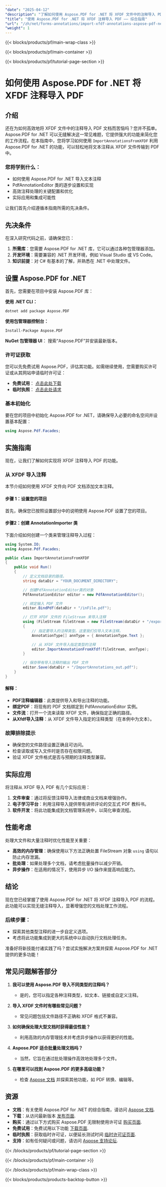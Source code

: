 ```yaml
---
"date": "2025-04-12"
"description": "了解如何使用 Aspose.PDF for .NET 将 XFDF 文件中的注释导入 PDF，轻松简化您的工作流程。"
"title": "使用 Aspose.PDF for .NET 将 XFDF 注释导入 PDF —— 综合指南"
"url": "/zh/net/forms-annotations/import-xfdf-annotations-aspose-pdf-net/"
"weight": 1
---
```


{{< blocks/products/pf/main-wrap-class >}}

{{< blocks/products/pf/main-container >}}

{{< blocks/products/pf/tutorial-page-section >}}


# 如何使用 Aspose.PDF for .NET 将 XFDF 注释导入 PDF

## 介绍

还在为如何高效地将 XFDF 文件中的注释导入 PDF 文档而苦恼吗？您并不孤单。Aspose.PDF for .NET 可以无缝解决这一常见难题，它提供强大的功能来简化您的工作流程。在本指南中，您将学习如何使用 `ImportAnnotationsFromXFDF` 利用 Aspose.PDF for .NET 的功能，可以轻松地将文本注释从 XFDF 文件传输到 PDF 中。

### 您将学到什么：
- 如何使用 Aspose.PDF for .NET 导入文本注释
- PdfAnnotationEditor 类的逐步设置和实现
- 高效注释处理的关键配置和优化
- 实际应用和集成可能性

让我们首先介绍遵循本指南所需的先决条件。

## 先决条件

在深入研究代码之前，请确保您已：

1. **所需库**：您需要 Aspose.PDF for .NET 库，它可以通过各种包管理器添加。
2. **开发环境**：需要兼容的 .NET 开发环境，例如 Visual Studio 或 VS Code。
3. **知识前提**：对 C# 有基本的了解，并熟悉在 .NET 中处理文件。

## 设置 Aspose.PDF for .NET

首先，您需要在项目中安装 Aspose.PDF 库：

**使用 .NET CLI：**
```bash
dotnet add package Aspose.PDF
```

**使用包管理器控制台：**
```bash
Install-Package Aspose.PDF
```

**NuGet 包管理器 UI**： 
搜索“Aspose.PDF”并安装最新版本。

### 许可证获取

您可以先免费试用 Aspose.PDF，评估其功能。如需继续使用，您需要购买许可证或从其网站申请临时许可证：
- **免费试用**： [点击此处下载](https://releases.aspose.com/pdf/net/)
- **临时执照**： [点击此处请求](https://purchase.aspose.com/temporary-license/)

### 基本初始化

要在您的项目中初始化 Aspose.PDF for .NET，请确保导入必要的命名空间并设置基本配置：

```csharp
using Aspose.Pdf.Facades;
```

## 实施指南

现在，让我们了解如何实现将 XFDF 注释导入 PDF 的功能。

### 从 XFDF 导入注释

本节介绍如何使用 XFDF 文件向 PDF 文档添加文本注释。

#### 步骤 1：设置您的项目

首先，确保您已按照设置部分中的说明使用 Aspose.PDF 设置了您的项目。

#### 步骤2：创建 AnnotationImporter 类

下面介绍如何创建一个类来管理注释导入过程：

```csharp
using System.IO;
using Aspose.Pdf.Facades;

public class ImportAnnotationsFromXFDF
{
    public void Run()
    {
        // 定义文档目录的路径。
        string dataDir = "YOUR_DOCUMENT_DIRECTORY";

        // 创建PdfAnnotationEditor类的对象
        PdfAnnotationEditor editor = new PdfAnnotationEditor();

        // 绑定输入 PDF 文件
        editor.BindPdf(dataDir + "/inFile.pdf");

        // 打开 XFDF 文件的 FileStream 来导入注释
        using (FileStream fileStream = new FileStream(dataDir + "/exportannotations.xfdf", FileMode.Open, FileAccess.Read))
        {
            // 指定要导入的注释类型。这里我们仅导入文本注释。
            AnnotationType[] annType = { AnnotationType.Text };

            // 从 XFDF 文件导入指定类型的注释
            editor.ImportAnnotationFromXfdf(fileStream, annType);
        }

        // 保存带有导入注释的输出 PDF 文件
        editor.Save(dataDir + "/ImportAnnotations_out.pdf");
    }
}
```

#### 解释：
- **PDF注释编辑器**：此类提供导入和导出注释的功能。
- **绑定PDF**：将现有的 PDF 文档绑定到 PdfAnnotationEditor 实例。
- **文件流**：打开一个流来读取 XFDF 文件，确保指定正确的路径。
- **从Xfdf导入注释**：从 XFDF 文件导入指定的注释类型（在本例中为文本）。

### 故障排除提示

- 确保您的文件路径设置正确且可访问。
- 检查读取或写入文件时是否存在权限问题。
- 验证 XFDF 文件格式是否与预期的注释类型兼容。

## 实际应用

将注释从 XFDF 导入 PDF 有几个实际应用：

1. **文件审查**：通过将反馈注释导入法律或商业文档来增强协作。
2. **电子学习平台**：利用注释导入提供带有讲师评论的交互式 PDF 教科书。
3. **软件开发**：将此功能集成到文档管理系统中，以简化审查流程。

## 性能考虑

处理大文件和大量注释时优化性能至关重要：

- **高效的内存管理**：确保使用以下方法正确处置 FileStream 对象 `using` 语句以防止内存泄漏。
- **批处理**：如果处理多个文档，请考虑批量操作以减少开销。
- **异步操作**：在适用的情况下，使用异步 I/O 操作来提高响应能力。

## 结论

现在您已经掌握了使用 Aspose.PDF for .NET 将 XFDF 注释导入 PDF 的流程。此功能可以实现无缝注释导入，显著增强您的文档处理工作流程。

### 后续步骤：
- 探索其他类型注释的进一步自定义选项。
- 考虑将此功能集成到更大的系统中以自动执行文档处理任务。

准备好将新技能付诸实践了吗？尝试实施解决方案并探索 Aspose.PDF for .NET 提供的更多功能！

## 常见问题解答部分

1. **我可以使用 Aspose.PDF 导入不同类型的注释吗？**
   - 是的，您可以指定各种注释类型，如文本、链接或自定义注释。

2. **导入 XFDF 文件时有哪些常见问题？**
   - 常见问题包括文件路径不正确和 XFDF 格式不兼容。

3. **如何确保处理大型文档时获得最佳性能？**
   - 利用高效的内存管理技术并考虑异步操作以获得更好的性能。

4. **Aspose.PDF 适合批量处理文档吗？**
   - 当然，它旨在通过批处理操作高效地处理多个文件。

5. **在哪里可以找到 Aspose.PDF 的更多高级功能？**
   - 检查 [Aspose 文档](https://reference.aspose.com/pdf/net/) 并探索其他功能，如 PDF 转换、编辑等。

## 资源

- **文档**：有关使用 Aspose.PDF for .NET 的综合指南，请访问 [Aspose 文档](https://reference。aspose.com/pdf/net/).
- **下载**：从访问最新版本 [发布页面](https://releases。aspose.com/pdf/net/).
- **购买**：通过以下方式购买 Aspose.PDF 无限制使用许可证 [购买页面](https://purchase。aspose.com/buy).
- **免费试用**：免费试用以下功能 [下载页面](https://releases。aspose.com/pdf/net/).
- **临时执照**：获取临时许可证，以便延长测试时间 [临时许可证页面](https://purchase。aspose.com/temporary-license/).
- **支持**：如有任何疑问或问题，请访问 [Aspose 支持论坛](https://forum。aspose.com/c/pdf/10).

{{< /blocks/products/pf/tutorial-page-section >}}

{{< /blocks/products/pf/main-container >}}

{{< /blocks/products/pf/main-wrap-class >}}

{{< blocks/products/products-backtop-button >}}